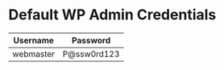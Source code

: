 # Default WP Admin Credentials

| Username | Password |
| ------ | ------ |
| webmaster | P@ssw0rd123 |